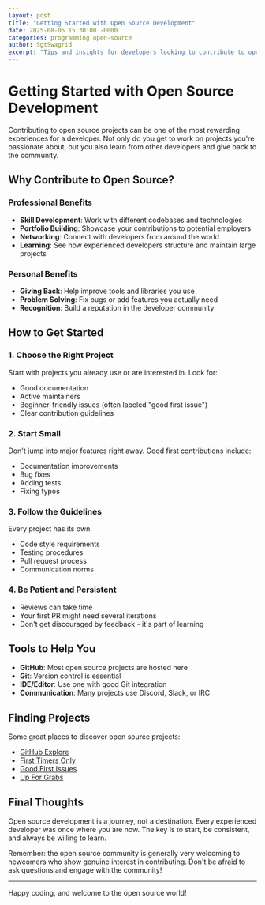 ```yaml
---
layout: post
title: "Getting Started with Open Source Development"
date: 2025-08-05 15:30:00 -0000
categories: programming open-source
author: SgtSwagrid
excerpt: "Tips and insights for developers looking to contribute to open source projects for the first time."
---
```


# Getting Started with Open Source Development

Contributing to open source projects can be one of the most rewarding experiences for a developer. Not only do you get to work on projects you're passionate about, but you also learn from other developers and give back to the community.

## Why Contribute to Open Source?

### Professional Benefits
- **Skill Development**: Work with different codebases and technologies
- **Portfolio Building**: Showcase your contributions to potential employers
- **Networking**: Connect with developers from around the world
- **Learning**: See how experienced developers structure and maintain large projects

### Personal Benefits
- **Giving Back**: Help improve tools and libraries you use
- **Problem Solving**: Fix bugs or add features you actually need
- **Recognition**: Build a reputation in the developer community

## How to Get Started

### 1. Choose the Right Project
Start with projects you already use or are interested in. Look for:
- Good documentation
- Active maintainers
- Beginner-friendly issues (often labeled "good first issue")
- Clear contribution guidelines

### 2. Start Small
Don't jump into major features right away. Good first contributions include:
- Documentation improvements
- Bug fixes
- Adding tests
- Fixing typos

### 3. Follow the Guidelines
Every project has its own:
- Code style requirements
- Testing procedures
- Pull request process
- Communication norms

### 4. Be Patient and Persistent
- Reviews can take time
- Your first PR might need several iterations
- Don't get discouraged by feedback - it's part of learning

## Tools to Help You

- **GitHub**: Most open source projects are hosted here
- **Git**: Version control is essential
- **IDE/Editor**: Use one with good Git integration
- **Communication**: Many projects use Discord, Slack, or IRC

## Finding Projects

Some great places to discover open source projects:
- [GitHub Explore](https://github.com/explore)
- [First Timers Only](https://www.firsttimersonly.com/)
- [Good First Issues](https://goodfirstissues.com/)
- [Up For Grabs](https://up-for-grabs.net/)

## Final Thoughts

Open source development is a journey, not a destination. Every experienced developer was once where you are now. The key is to start, be consistent, and always be willing to learn.

Remember: the open source community is generally very welcoming to newcomers who show genuine interest in contributing. Don't be afraid to ask questions and engage with the community!

---

Happy coding, and welcome to the open source world!
